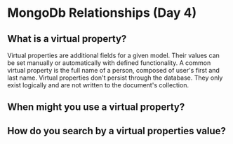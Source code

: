 # MongoDb Relationships (Day 4)

## What is a virtual property?
Virtual properties are additional fields for a given model. Their values can be set manually or automatically with defined functionality. A common virtual property is the full name of a person, composed of user's first and last name. Virtual properties don't persist through the database. They only exist logically and are not written to the document's collection. 
## When might you use a virtual property?

## How do you search by a virtual properties value?